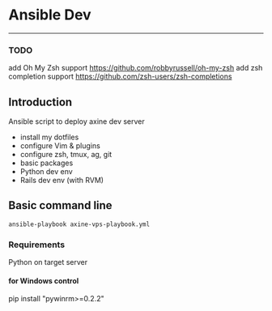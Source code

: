 # Ansible Dev
***

### TODO
add Oh My Zsh support
https://github.com/robbyrussell/oh-my-zsh
add zsh completion support
https://github.com/zsh-users/zsh-completions

## Introduction
Ansible script to deploy axine dev server

- install my dotfiles
- configure Vim & plugins
- configure zsh, tmux, ag, git
- basic packages
- Python dev env
- Rails dev env (with RVM)

## Basic command line
`ansible-playbook axine-vps-playbook.yml`

### Requirements
Python on target server

#### for Windows control
pip install "pywinrm>=0.2.2"
